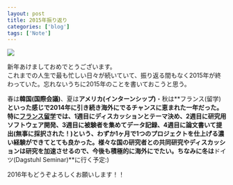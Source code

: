 ```yaml
---
layout: post
title: 2015年振り返り
categories: ['blog']
tags: ['Note']
---
```


<img src="/img/blog_looking_back_at_2015_01.jpg" class="image-on-frame-small">

新年あけましておめでとうございます。<br/>これまでの人生で最も忙しい日々が続いていて、振り返る間もなく2015年が終わっていた。忘れないうちに2015年のことを書いておこうと思う。

春は**韓国(国際会議)**、夏は**アメリカ(インターンシップ)**・秋は**フランス(留学)**といった感じで2014年に引き続き海外にでるチャンスに恵まれた一年だった。特に[フランス留学](/jp/posts/1st_week_in_france/)では、1週目にディスカッションとテーマ決め、2週目に研究用ソフトウェア開発、3週目に被験者を集めてデータ記録、4週目に論文書いて提出(無事に採択された！)という、わずか1ヶ月で1つのプロジェクトを仕上げる濃い経験ができてとても良かった。様々な国の研究者との共同研究やディスカッションは研究を加速させるので、今後も積極的に海外にでたい。ちなみに冬は**ドイツ(Dagstuhl Seminar)**に行く予定:)

2016年もどうぞよろしくお願いします！！